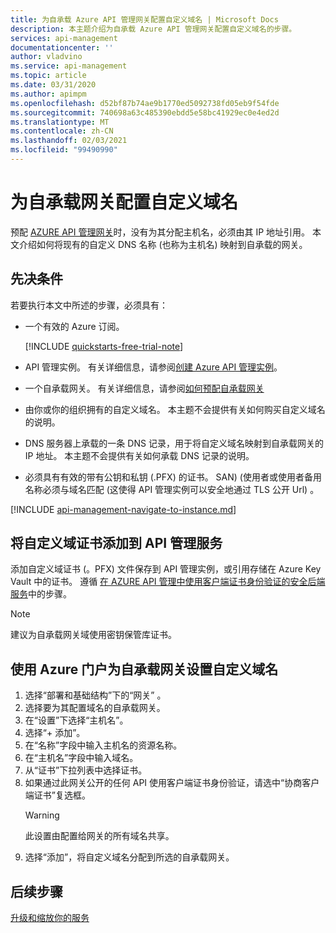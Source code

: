 ```yaml
---
title: 为自承载 Azure API 管理网关配置自定义域名 | Microsoft Docs
description: 本主题介绍为自承载 Azure API 管理网关配置自定义域名的步骤。
services: api-management
documentationcenter: ''
author: vladvino
ms.service: api-management
ms.topic: article
ms.date: 03/31/2020
ms.author: apimpm
ms.openlocfilehash: d52bf87b74ae9b1770ed5092738fd05eb9f54fde
ms.sourcegitcommit: 740698a63c485390ebdd5e58bc41929ec0e4ed2d
ms.translationtype: MT
ms.contentlocale: zh-CN
ms.lasthandoff: 02/03/2021
ms.locfileid: "99490990"
---
```

# <a name="configure-a-custom-domain-name-for-a-self-hosted-gateway"></a>为自承载网关配置自定义域名

预配 [AZURE API 管理网关](self-hosted-gateway-overview.md)时，没有为其分配主机名，必须由其 IP 地址引用。 本文介绍如何将现有的自定义 DNS 名称 (也称为主机名) 映射到自承载的网关。

## <a name="prerequisites"></a>先决条件

若要执行本文中所述的步骤，必须具有：

-   一个有效的 Azure 订阅。

    [!INCLUDE [quickstarts-free-trial-note](../../includes/quickstarts-free-trial-note.md)]

-   API 管理实例。 有关详细信息，请参阅[创建 Azure API 管理实例](get-started-create-service-instance.md)。
- 一个自承载网关。 有关详细信息，请参阅[如何预配自承载网关](api-management-howto-provision-self-hosted-gateway.md)
-   由你或你的组织拥有的自定义域名。 本主题不会提供有关如何购买自定义域名的说明。
-   DNS 服务器上承载的一条 DNS 记录，用于将自定义域名映射到自承载网关的 IP 地址。 本主题不会提供有关如何承载 DNS 记录的说明。
-   必须具有有效的带有公钥和私钥 (.PFX) 的证书。 SAN)  (使用者或使用者备用名称必须与域名匹配 (这使得 API 管理实例可以安全地通过 TLS 公开 Url) 。

[!INCLUDE [api-management-navigate-to-instance.md](../../includes/api-management-navigate-to-instance.md)]

## <a name="add-custom-domain-certificate-to-your-api-management-service"></a>将自定义域证书添加到 API 管理服务

添加自定义域证书 (。PFX) 文件保存到 API 管理实例，或引用存储在 Azure Key Vault 中的证书。 遵循 [在 AZURE API 管理中使用客户端证书身份验证的安全后端服务](api-management-howto-mutual-certificates.md)中的步骤。

> [!NOTE]
> 建议为自承载网关域使用密钥保管库证书。

## <a name="use-the-azure-portal-to-set-a-custom-domain-name-for-your-self-hosted-gateway"></a>使用 Azure 门户为自承载网关设置自定义域名

1. 选择“部署和基础结构”下的“网关” 。
2. 选择要为其配置域名的自承载网关。
3. 在“设置”下选择“主机名”。 
4. 选择“+ 添加”。
5. 在“名称”字段中输入主机名的资源名称。
6. 在“主机名”字段中输入域名。
7. 从“证书”下拉列表中选择证书。
8. 如果通过此网关公开的任何 API 使用客户端证书身份验证，请选中“协商客户端证书”复选框。
    > [!WARNING]
    > 此设置由配置给网关的所有域名共享。
9. 选择“添加”，将自定义域名分配到所选的自承载网关。

## <a name="next-steps"></a>后续步骤

[升级和缩放你的服务](upgrade-and-scale.md)
